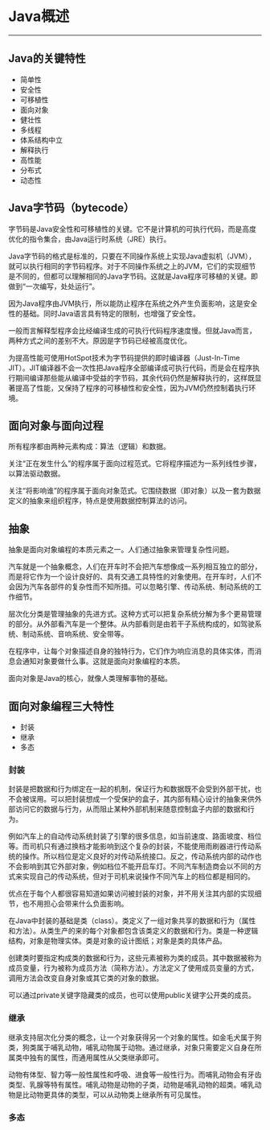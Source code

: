 # Java概述
***
## Java的关键特性
- 简单性
- 安全性
- 可移植性
- 面向对象
- 健壮性
- 多线程
- 体系结构中立
- 解释执行
- 高性能
- 分布式
- 动态性

## Java字节码（bytecode）
字节码是Java安全性和可移植性的关键。它不是计算机的可执行代码，而是高度优化的指令集合，由Java运行时系统（JRE）执行。

Java字节码的格式是标准的，只要在不同操作系统上实现Java虚拟机（JVM），就可以执行相同的字节码程序。对于不同操作系统之上的JVM，它们的实现细节是不同的，但都可以理解相同的Java字节码。这就是Java程序可移植的关键。即做到“一次编写，处处运行”。

因为Java程序由JVM执行，所以能防止程序在系统之外产生负面影响，这是安全性的基础。同时Java语言具有特定的限制，也增强了安全性。

一般而言解释型程序会比经编译生成的可执行代码程序速度慢。但就Java而言，两种方式之间的差别不大。原因是字节码已经被高度优化。

为提高性能可使用HotSpot技术为字节码提供的即时编译器（Just-In-Time JIT）。JIT编译器不会一次性把Java程序全部编译成可执行代码，而是会在程序执行期间编译那些能从编译中受益的字节码，其余代码仍然是解释执行的，这样既显著提高了性能，又保持了程序的可移植性和安全性，因为JVM仍然控制着执行环境。

## 面向对象与面向过程
所有程序都由两种元素构成：算法（逻辑）和数据。

关注“正在发生什么”的程序属于面向过程范式。它将程序描述为一系列线性步骤，以算法驱动数据。

关注“将影响谁”的程序属于面向对象范式。它围绕数据（即对象）以及一套为数据定义的抽象来组织程序，特点是使用数据控制算法的访问。

## 抽象
抽象是面向对象编程的本质元素之一。人们通过抽象来管理复杂性问题。

汽车就是一个抽象概念，人们在开车时不会把汽车想像成一系列相互独立的部分，而是将它作为一个设计良好的、具有交通工具特性的对象使用。在开车时，人们不会因为汽车各部件的复杂性而不知所措。可以忽略引擎、传动系统、制动系统的工作细节。

层次化分类是管理抽象的先进方式。这种方式可以把复杂系统分解为多个更易管理的部分。从外部看汽车是一个整体。从内部看则是由若干子系统构成的，如驾驶系统、制动系统、音响系统、安全带等。

在程序中，让每个对象描述自身的独特行为，它们作为响应消息的具体实体，而消息会通知对象要做什么事。这就是面向对象编程的本质。

面向对象是Java的核心，就像人类理解事物的基础。

## 面向对象编程三大特性
- 封装
- 继承
- 多态

### 封装
封装是把数据和行为绑定在一起的机制，保证行为和数据既不会受到外部干扰，也不会被误用。可以把封装想成一个受保护的盒子，其内部有精心设计的抽象来供外部访问它的数据与行为，从而阻止某种外部机制来随意控制盒子内部的数据和行为。

例如汽车上的自动传动系统封装了引擎的很多信息，如当前速度、路面坡度、档位等。而司机只有通过换档才能影响到这个复杂的封装，不能使用雨刷器进行传动系统的操作。所以档位是定义良好的对传动系统接口。反之，传动系统内部的动作也不会影响到其它外部对象，例如档位不能开启车灯。不同汽车制造商会以不同的方式来实现自己的传动系统，但对于司机来说操作不同汽车上的档位都是相同的。

优点在于每个人都很容易知道如果访问被封装的对象，并不用关注其内部的实现细节，也不用担心会带来什么负面影响。

在Java中封装的基础是类（class）。类定义了一组对象共享的数据和行为（属性和方法）。从类生产的来的每个对象都包含该类定义的数据和行为。类是一种逻辑结构，对象是物理实体。类是对象的设计图纸；对象是类的具体产品。

创建类时要指定构成类的数据和行为，这些元素被称为类的成员。其中数据被称为成员变量，行为被称为成员方法（简称方法）。方法定义了使用成员变量的方式，调用方法会改变自身对象或其它类的对象的数据。

可以通过private关键字隐藏类的成员，也可以使用public关键字公开类的成员。

### 继承
继承支持层次化分类的概念，让一个对象获得另一个对象的属性。如金毛犬属于狗类，狗类属于哺乳动物，哺乳动物属于动物。通过继承，对象只需要定义自身在所属类中独有的属性，而通用属性从父类继承即可。

动物有体型、智力等一般性属性和呼吸、进食等一般性行为。而哺乳动物会有牙齿类型、乳腺等特有属性。哺乳动物是动物的子类，动物是哺乳动物的超类。哺乳动物是比动物更具体的类型，可以从动物类上继承所有可见属性。

### 多态
